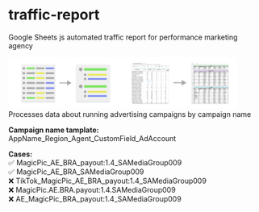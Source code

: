 # traffic-report
Google Sheets js automated traffic report for performance marketing agency
<br>

<img src="./readme-slides/concept.png" style="width: 45%;"><img src="./readme-slides/description.png" style="margin-right: 10%; width: 45%;"><br>
Processes data about running advertising campaigns by campaign name


<b>Campaign name tamplate:</b>
AppName_Region_Agent_CustomField_AdAccount

<b>Cases:</b>
<br>
✅ MagicPic_AE_BRA_payout:1.4_SAMediaGroup009 <br>
✅ MagicPic_AE_BRA_SAMediaGroup009 <br>
❌ TikTok_MagicPic_AE_BRA_payout:1.4_SAMediaGroup009 <br>
❌ MagicPic.AE.BRA.payout:1.4.SAMediaGroup009 <br>
❌ AE_MagicPic_BRA_payout:1.4_SAMediaGroup009 <br>

